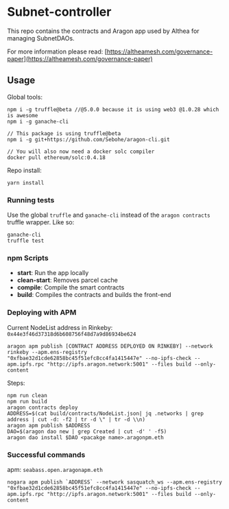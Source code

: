 # Subnet-controller

This repo contains the contracts and Aragon app used by Althea for managing SubnetDAOs.

For more information please read: [https://altheamesh.com/governance-paper](https://altheamesh.com/governance-paper)


## Usage

Global tools:

```
npm i -g truffle@beta //@5.0.0 because it is using web3 @1.0.28 which is awesome
npm i -g ganache-cli

// This package is using truffle@beta
npm i -g git+https://github.com/Sebohe/aragon-cli.git

// You will also now need a docker solc compiler
docker pull ethereum/solc:0.4.18
```

Repo install:

```
yarn install
```

### Running tests

Use the global `truffle` and `ganache-cli` instead of the `aragon contracts` truffle wrapper. Like so:

```
ganache-cli
truffle test
```

### npm Scripts

- **start**: Run the app locally
- **clean-start**: Removes parcel cache
- **compile**: Compile the smart contracts
- **build**: Compiles the contracts and builds the front-end


### Deploying with APM

Current NodeList address in Rinkeby: `0x44e3f46d37318d6b608756f48d7a9d86934be624`

`aragon apm publish [CONTRACT ADDRESS DEPLOYED ON RINKEBY] --network rinkeby --apm.ens-registry "0xfbae32d1cde62858bc45f51efc8cc4fa1415447e" --no-ipfs-check --apm.ipfs.rpc "http://ipfs.aragon.network:5001" --files build --only-content` 


Steps:

    npm run clean
    npm run build
    aragon contracts deploy
    ADDRESS=$(cat build/contracts/NodeList.json| jq .networks | grep address | cut -d: -f2 | tr -d \" | tr -d \\n)
    aragon apm publish $ADDRESS
    DAO=$(aragon dao new | grep Created | cut -d' ' -f5)
    aragon dao install $DAO <pacakge name>.aragonpm.eth

### Successful commands

apm: `seabass.open.aragonapm.eth`
```
nogara apm publish `ADDRESS` --network sasquatch_ws --apm.ens-registry "0xfbae32d1cde62858bc45f51efc8cc4fa1415447e" --no-ipfs-check --apm.ipfs.rpc "http://ipfs.aragon.network:5001" --files build --only-content
```
